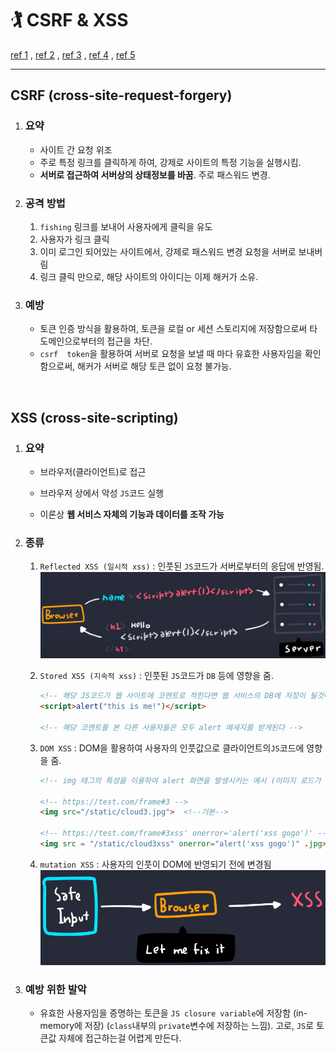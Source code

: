 # 🏌 CSRF & XSS

[ref 1](https://www.youtube.com/watch?v=mPqY5AD79NI) ,   [ref 2](https://dev.to/maleta/cors-xss-and-csrf-with-examples-in-10-minutes-35k3) ,   [ref 3](https://www.youtube.com/watch?v=atNmPzdvPD4) ,   [ref 4](https://www.youtube.com/watch?v=EoaDgUgS6QA) ,   [ref 5](https://www.youtube.com/watch?v=_3Wgx1FabIo)

---



## CSRF (cross-site-request-forgery)

1. ### 요약

   - 사이트 간 요청 위조
   - 주로 특정 링크를 클릭하게 하여, 강제로 사이트의 특정 기능을 실행시킴.
   - **서버로 접근하여 서버상의 상태정보를 바꿈**. 주로 패스워드 변경.

2. ### 공격 방법

   1. `fishing` 링크를 보내어 사용자에게 클릭을 유도
   2. 사용자가 링크 클릭
   3. 이미 로그인 되어있는 사이트에서, 강제로 패스워드 변경 요청을 서버로 보내버림
   4. 링크 클릭 만으로, 해당 사이트의 아이디는 이제 해커가 소유.

3. ### 예방

   - 토큰 인증 방식을 활용하여, 토큰을 로컬 or 세션 스토리지에 저장함으로써 타 도메인으로부터의 접근을 차단.
   - `csrf  token`을 활용하여 서버로 요청을 보낼 때 마다 유효한 사용자임을 확인함으로써, 해커가 서버로 해당 토큰 없이 요청 불가능.

<br>

## XSS (cross-site-scripting)

1. ### 요약

   - 브라우저(클라이언트)로 접근

   - 브라우저 상에서 악성 `JS`코드 실행

   - 이론상 **웹 서비스 자체의 기능과 데이터를 조작 가능**

2. ### 종류

   1. `Reflected XSS (일시적 xss)` : 인풋된 `JS`코드가 서버로부터의 응답에 반영됨.
      ![image-20221024192736595](csrf_xss.assets/image-20221024192736595.png)

   2. `Stored XSS (지속적 xss)` : 인풋된 `JS`코드가 `DB` 등에 영향을 줌.

      ```html
      <!-- 해당 JS코드가 웹 사이트에 코멘트로 적힌다면 웹 서비스의 DB에 저장이 될것이고, -->
      <script>alert("this is me!")</script>
      
      <!-- 해당 코멘트를 본 다른 사용자들은 모두 alert 메세지를 받게된다 -->
      ```
      
   3. `DOM XSS` : DOM을 활용하여 사용자의 인풋값으로 클라이언트의`JS`코드에 영향을 줌.

      ```html
      <!-- img 태그의 특성을 이용하여 alert 화면을 발생시키는 예시 (이미지 로드가 안되면 JS코드 실행) -->
      
      <!-- https://test.com/frame#3 -->
      <img src="/static/cloud3.jpg">  <!--기본-->
      
      <!-- https://test.com/frame#3xss' onerror='alert('xss gogo')' -->
      <img src = "/static/cloud3xss" onerror="alert('xss gogo')" .jpg>
      
      ```

   4. `mutation XSS` : 사용자의 인풋이 DOM에 반영되기 전에 변경됨
      ![image-20221024200051104](csrf_xss.assets/image-20221024200051104.png)

3. ### 예방 위한 발악

   - 유효한 사용자임을 증명하는 토큰을 `JS closure variable`에 저장함 (in-memory에 저장)
     (`class`내부의 `private`변수에 저장하는 느낌).
     고로, `JS`로 토큰값 자체에 접근하는걸 어렵게 만든다.